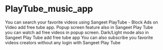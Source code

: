 # PlayTube_music_app
You can search your favorite videos using Sangeet PlayTube - Block Ads on Video add free tube app. Popup screen feature also in Sangeet Play Tube you can watch ad free videos in popup screen. Dark/Light mode also in Sangeet Play Tube add free tube app You can also subscribe you favorite videos creators without any login with Sangeet Play Tube 
